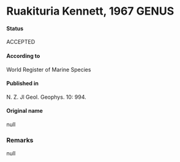 Ruakituria Kennett, 1967 GENUS
=======

#### Status
ACCEPTED

#### According to
World Register of Marine Species

#### Published in
N. Z. Jl Geol. Geophys. 10: 994.

#### Original name
null

### Remarks
null